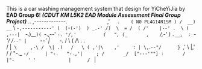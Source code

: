 This is a car washing management system that design for YiCheYiJia by **EAD Group 6**! 
***(CDUT KM L5K2 EAD Module Assessment Final Group Project)***
                              _.._        ,-------------.
                           ,'      `.    ( N0 PL4G14R1SM )
                          /  __) __` \    `-,-----------'
                         (  (`-`(-')  ) _.-'
                         /)  \  = /  (
                        /'    |--' .  \
                       (  ,---|  `-.)__`
                        )(  `-.,--'   _`-.
                       '/,'          (   ",
                        (_       ,    `/,-' )
                        `.__,  : `-'/  /`--'
                          |     `--'  |
                          `   `-._   /
                           \        (
                           /\ .      \.  
                          / |` \     ,-\
                         /  \| .)   /   \
                        ( ,'|\    ,'     :
                        | \,`.`--"/      }
                        `,'    \  |,'    /
                       / "-._   `-/      |
                       "-.   "-.,'|     ;
                      /       _/  ["---'""]
                     :       /   |"-     '
                     '            |      /
                                  `      |